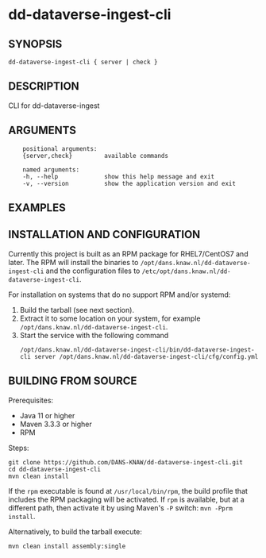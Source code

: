 dd-dataverse-ingest-cli
===========

<!-- Remove this comment and extend the descriptions below -->


SYNOPSIS
--------

    dd-dataverse-ingest-cli { server | check }


DESCRIPTION
-----------

CLI for dd-dataverse-ingest


ARGUMENTS
---------

        positional arguments:
        {server,check}         available commands
        
        named arguments:
        -h, --help             show this help message and exit
        -v, --version          show the application version and exit

EXAMPLES
--------

<!-- Add examples of invoking this module from the command line or via HTTP other interfaces -->
    

INSTALLATION AND CONFIGURATION
------------------------------
Currently this project is built as an RPM package for RHEL7/CentOS7 and later. The RPM will install the binaries to
`/opt/dans.knaw.nl/dd-dataverse-ingest-cli` and the configuration files to `/etc/opt/dans.knaw.nl/dd-dataverse-ingest-cli`. 

For installation on systems that do no support RPM and/or systemd:

1. Build the tarball (see next section).
2. Extract it to some location on your system, for example `/opt/dans.knaw.nl/dd-dataverse-ingest-cli`.
3. Start the service with the following command
   ```
   /opt/dans.knaw.nl/dd-dataverse-ingest-cli/bin/dd-dataverse-ingest-cli server /opt/dans.knaw.nl/dd-dataverse-ingest-cli/cfg/config.yml 
   ```

BUILDING FROM SOURCE
--------------------
Prerequisites:

* Java 11 or higher
* Maven 3.3.3 or higher
* RPM

Steps:
    
    git clone https://github.com/DANS-KNAW/dd-dataverse-ingest-cli.git
    cd dd-dataverse-ingest-cli 
    mvn clean install

If the `rpm` executable is found at `/usr/local/bin/rpm`, the build profile that includes the RPM 
packaging will be activated. If `rpm` is available, but at a different path, then activate it by using
Maven's `-P` switch: `mvn -Pprm install`.

Alternatively, to build the tarball execute:

    mvn clean install assembly:single
